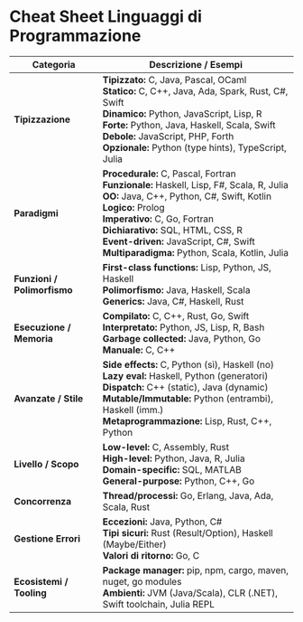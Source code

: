 # Cheat Sheet Linguaggi di Programmazione

| Categoria | Descrizione / Esempi |
|------------|----------------------|
| **Tipizzazione** | **Tipizzato:** C, Java, Pascal, OCaml  <br> **Statico:** C, C++, Java, Ada, Spark, Rust, C#, Swift  <br> **Dinamico:** Python, JavaScript, Lisp, R  <br> **Forte:** Python, Java, Haskell, Scala, Swift  <br> **Debole:** JavaScript, PHP, Forth  <br> **Opzionale:** Python (type hints), TypeScript, Julia |
| **Paradigmi** | **Procedurale:** C, Pascal, Fortran  <br> **Funzionale:** Haskell, Lisp, F#, Scala, R, Julia  <br> **OO:** Java, C++, Python, C#, Swift, Kotlin  <br> **Logico:** Prolog  <br> **Imperativo:** C, Go, Fortran  <br> **Dichiarativo:** SQL, HTML, CSS, R  <br> **Event-driven:** JavaScript, C#, Swift  <br> **Multiparadigma:** Python, Scala, Kotlin, Julia |
| **Funzioni / Polimorfismo** | **First-class functions:** Lisp, Python, JS, Haskell  <br> **Polimorfismo:** Java, Haskell, Scala  <br> **Generics:** Java, C#, Haskell, Rust |
| **Esecuzione / Memoria** | **Compilato:** C, C++, Rust, Go, Swift  <br> **Interpretato:** Python, JS, Lisp, R, Bash  <br> **Garbage collected:** Java, Python, Go  <br> **Manuale:** C, C++ |
| **Avanzate / Stile** | **Side effects:** C, Python (sì), Haskell (no)  <br> **Lazy eval:** Haskell, Python (generatori)  <br> **Dispatch:** C++ (static), Java (dynamic)  <br> **Mutable/Immutable:** Python (entrambi), Haskell (imm.)  <br> **Metaprogrammazione:** Lisp, Rust, C++, Python |
| **Livello / Scopo** | **Low-level:** C, Assembly, Rust  <br> **High-level:** Python, Java, R, Julia  <br> **Domain-specific:** SQL, MATLAB  <br> **General-purpose:** Python, C++, Go |
| **Concorrenza** | **Thread/processi:** Go, Erlang, Java, Ada, Scala, Rust |
| **Gestione Errori** | **Eccezioni:** Java, Python, C#  <br> **Tipi sicuri:** Rust (Result/Option), Haskell (Maybe/Either)  <br> **Valori di ritorno:** Go, C |
| **Ecosistemi / Tooling** | **Package manager:** pip, npm, cargo, maven, nuget, go modules  <br> **Ambienti:** JVM (Java/Scala), CLR (.NET), Swift toolchain, Julia REPL |

